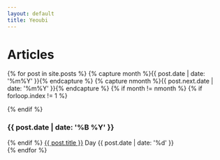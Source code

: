 ```yaml
---
layout: default
title: Yeoubi
---
```


<div class="home" id="articles">

  <h1 class="pageTitle">Articles</h1>
  <!--
  <ul class="posts noList">
    {% for post in site.posts %}
      <li>
      	<span class="date">{{ post.date | date_to_string }}</span>
      	<h3><a href="{{ post.url }}">{{ post.title }}</a></h3>
      	<p class="description">{% if post.description %}{{ post.description  | strip_html | strip_newlines | truncate: 250 }}{% else %}{{ post.content | strip_html | strip_newlines | truncate: 250 }}{% endif %}</p>
      </li>
    {% endfor %}
  </ul>
  -->
  
  {% for post in site.posts %}
    {% capture month %}{{ post.date | date: '%m%Y' }}{% endcapture %}
    {% capture nmonth %}{{ post.next.date | date: '%m%Y' }}{% endcapture %}
    {% if month != nmonth %}
      {% if forloop.index != 1 %}
        </p>
      {% endif %}
      <h3>{{ post.date | date: '%B %Y' }}</h3>
      <p class="description">
    {% endif %}
    <a href="{{ post.url }}">{{ post.title }}</a>
    <span class="date">Day {{ post.date | date: '%d' }}</span>
    <br/>
  {% endfor %}
</div>